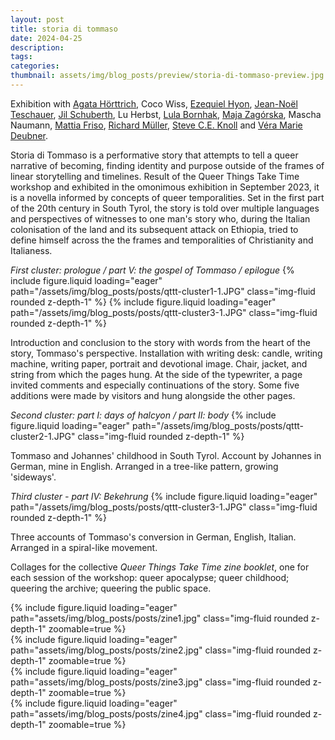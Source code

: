 ```yaml
---
layout: post
title: storia di tommaso
date: 2024-04-25
description:
tags:
categories:
thumbnail: assets/img/blog_posts/preview/storia-di-tommaso-preview.jpg
---
```


Exhibition with [Agata Hörttrich](https://www.agatahoerttrich.com/queerthingstaketime), Coco Wiss, [Ezequiel Hyon](https://www.instagram.com/ezehyon/), [Jean-Noël Teschauer](https://bueronoelle.com/), [Jil Schuberth](https://www.instagram.com/jilschuberth/), Lu Herbst, [Lula Bornhak](http://lulabornhak.com/), [Maja Zagórska](https://majazagorska.com/), Mascha Naumann, [Mattia Friso](https://mattiafriso.com/), [Richard Müller](https://www.instagram.com/targetlady/), [Steve C.E. Knoll](https://www.instagram.com/scek_art/) and [Véra Marie Deubner](https://veramariedeubner.com/).

Storia di Tommaso is a performative story that attempts to tell a queer narrative of becoming, finding identity and purpose outside of the frames of linear storytelling and timelines. Result of the Queer Things Take Time workshop and exhibited in the omonimous exhibition in September 2023, it is a novella informed by  concepts of queer temporalities. Set in the first part of the 20th century in South Tyrol, the story is told over multiple languages and perspectives of witnesses to one man's story who, during the Italian colonisation of the land and its subsequent attack on Ethiopia, tried to define himself across the the frames and temporalities of Christianity and Italianess. 

_First cluster: prologue / part V: the gospel of Tommaso / epilogue_
{% include figure.liquid loading="eager" path="/assets/img/blog_posts/posts/qttt-cluster1-1.JPG" class="img-fluid rounded z-depth-1" %}
{% include figure.liquid loading="eager" path="/assets/img/blog_posts/posts/qttt-cluster3-1.JPG" class="img-fluid rounded z-depth-1" %}
<div class="caption">
    Introduction and conclusion to the story with words from the heart of the story, Tommaso's perspective.
    Installation with writing desk: candle, writing machine, writing paper, portrait and devotional image. Chair, jacket, and string from which the pages hung. At the side of the typewriter, a page invited comments and especially continuations of the story. Some five additions were made by visitors and hung alongside the other pages.
</div>

_Second cluster: part I: days of halcyon / part II: body_
{% include figure.liquid loading="eager" path="/assets/img/blog_posts/posts/qttt-cluster2-1.JPG" class="img-fluid rounded z-depth-1" %} 
<div class="caption">
    Tommaso and Johannes' childhood in South Tyrol. Account by Johannes in German, mine in English. Arranged in a tree-like pattern, growing 'sideways'.
</div>

_Third cluster - part IV: Bekehrung_
{% include figure.liquid loading="eager" path="/assets/img/blog_posts/posts/qttt-cluster3-1.JPG" class="img-fluid rounded z-depth-1" %}
<div class="caption">
    Three accounts of Tommaso's conversion in German, English, Italian. Arranged in a spiral-like movement.
</div>


Collages for the collective *Queer Things Take Time zine booklet*, one for each session of the workshop: queer apocalypse; queer childhood; queering the archive; queering the public space.

<div class="row mt-4">
    <div class="col-sm mt-4 mt-md-0">
        {% include figure.liquid loading="eager" path="assets/img/blog_posts/posts/zine1.jpg" class="img-fluid rounded z-depth-1" zoomable=true %}
    </div>
    <div class="col-sm mt-4 mt-md-0">
        {% include figure.liquid loading="eager" path="assets/img/blog_posts/posts/zine2.jpg" class="img-fluid rounded z-depth-1" zoomable=true %}
    </div>
   <div class="col-sm mt-4 mt-md-0">
        {% include figure.liquid loading="eager" path="assets/img/blog_posts/posts/zine3.jpg" class="img-fluid rounded z-depth-1" zoomable=true %}
    </div>
   <div class="col-sm mt-4 mt-md-0">
        {% include figure.liquid loading="eager" path="assets/img/blog_posts/posts/zine4.jpg" class="img-fluid rounded z-depth-1" zoomable=true %}
    </div>
</div>

